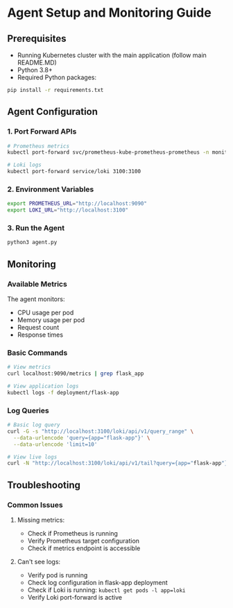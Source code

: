 # Agent Setup and Monitoring Guide

## Prerequisites
- Running Kubernetes cluster with the main application (follow main README.MD)
- Python 3.8+
- Required Python packages:
```bash
pip install -r requirements.txt
```

## Agent Configuration

### 1. Port Forward APIs
```bash
# Prometheus metrics
kubectl port-forward svc/prometheus-kube-prometheus-prometheus -n monitoring 9090

# Loki logs
kubectl port-forward service/loki 3100:3100
```

### 2. Environment Variables
```bash
export PROMETHEUS_URL="http://localhost:9090"
export LOKI_URL="http://localhost:3100"
```

### 3. Run the Agent
```bash
python3 agent.py
```

## Monitoring

### Available Metrics
The agent monitors:
- CPU usage per pod
- Memory usage per pod
- Request count
- Response times

### Basic Commands
```bash
# View metrics
curl localhost:9090/metrics | grep flask_app

# View application logs
kubectl logs -f deployment/flask-app
```

### Log Queries
```bash
# Basic log query
curl -G -s "http://localhost:3100/loki/api/v1/query_range" \
  --data-urlencode 'query={app="flask-app"}' \
  --data-urlencode 'limit=10'

# View live logs
curl -N "http://localhost:3100/loki/api/v1/tail?query={app="flask-app"}"
```

## Troubleshooting

### Common Issues
1. Missing metrics:
   - Check if Prometheus is running
   - Verify Prometheus target configuration
   - Check if metrics endpoint is accessible

2. Can't see logs:
   - Verify pod is running
   - Check log configuration in flask-app deployment
   - Check if Loki is running: `kubectl get pods -l app=loki`
   - Verify Loki port-forward is active
